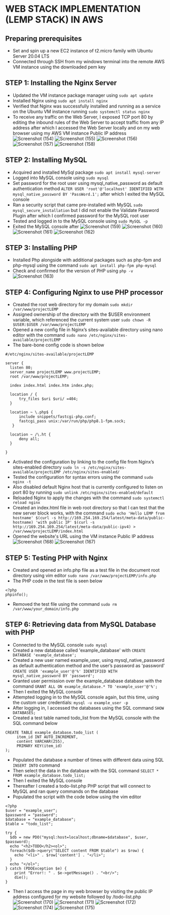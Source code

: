# WEB STACK IMPLEMENTATION (LEMP STACK) IN AWS


## Preparing prerequisites
  * Set and spin up a new EC2 instance of t2.micro family with Ubuntu Server 20.04 LTS
  * Connected through SSH from my windows terminal into the remote AWS VM instance using the downloaded pem key

## STEP 1: Installing the Nginx Server
  * Updated the VM instance package manager using `sudo apt update`
  * Installed Nginx using `sudo apt install nginx`
  * Verified that Nginx was successfully installed and running as a service on the Ubuntu VM instance running `sudo systemctl status nginx`
  * To receive any traffic on the Web Server, I exposed TCP port 80 by editing the inbound rules of the Web Server to accept traffic from any IP address after which I accessed the Web Server locally and on my web browser using my AWS VM instance Public IP address
![Screenshot (154)](https://user-images.githubusercontent.com/69347415/193548242-5ae787ad-75b9-4f77-bc4d-7c3f01e02ad3.png)
![Screenshot (155)](https://user-images.githubusercontent.com/69347415/193548317-2e99017e-0265-4f2f-b736-31c1e1a54f13.png)
![Screenshot (156)](https://user-images.githubusercontent.com/69347415/193548639-66380485-ce31-45ac-9365-ba77b130adfb.png)
![Screenshot (157)](https://user-images.githubusercontent.com/69347415/193548669-8b5e56f0-2bb7-4b20-98c3-e147aa55e687.png)
![Screenshot (158)](https://user-images.githubusercontent.com/69347415/193548721-0b01243c-5ca0-4d89-8e92-1e1a7ed0e349.png)

## STEP 2: Installing MySQL
  * Acquired and installed MySql package `sudo apt install mysql-server`
  * Logged into MySQL console using `sudo mysql`
  * Set password for the root user using mysql_native_password as default authentication method `ALTER USER 'root'@'localhost' IDENTIFIED WITH mysql_native_password BY 'PassWord.1';` after which I exited the MySQL console
  * Ran a security script that came pre-installed with MySQL `sudo mysql_secure_installation` but I did not enable the Validate Password Plugin after which I confirmed password for the MySQL root user
  * Tested and logged in to the MySQL console using `sudo MySQL -p`
  * Exited the MySQL console after
![Screenshot (159)](https://user-images.githubusercontent.com/69347415/193549507-8d4f3722-9181-4a54-b33e-5c9c8b195189.png)
![Screenshot (160)](https://user-images.githubusercontent.com/69347415/193549614-90976b45-a49b-432f-b514-8d0f10cc7113.png)
![Screenshot (161)](https://user-images.githubusercontent.com/69347415/193549850-d5401c39-864c-48aa-baf2-497114e02c5e.png)
![Screenshot (162)](https://user-images.githubusercontent.com/69347415/193549968-70abccca-c0f1-4717-8652-d9ce06f27fd3.png)

## STEP 3: Installing PHP
  * Installed Php alongside with additional packages such as php-fpm and php-mysql using the command `sudo apt install php-fpm php-mysql`
  * Check and confirmed for the version of PHP using `php -v`
![Screenshot (163)](https://user-images.githubusercontent.com/69347415/193551303-6c87184e-327f-4fba-a444-08e38f41c0d4.png)

## STEP 4: Configuring Nginx to use PHP processor
  * Created the root web directory for my domain `sudo mkdir /var/www/projectLEMP`
  * Assigned ownership of the directory with the $USER environment variable, which referenced the current system user `sudo chown -R $USER:$USER /var/www/projectLEMP`
  * Opened a new config file in Nginx’s sites-available directory using nano editor with the command `sudo nano /etc/nginx/sites-available/projectLEMP`
  * The bare-bone config code is shown below
  ```
  #/etc/nginx/sites-available/projectLEMP

server {
    listen 80;
    server_name projectLEMP www.projectLEMP;
    root /var/www/projectLEMP;

    index index.html index.htm index.php;

    location / {
        try_files $uri $uri/ =404;
    }

    location ~ \.php$ {
        include snippets/fastcgi-php.conf;
        fastcgi_pass unix:/var/run/php/php8.1-fpm.sock;
     }

    location ~ /\.ht {
        deny all;
    }

}
```
  * Activated the configuration by linking to the config file from Nginx’s sites-enabled directory `sudo ln -s /etc/nginx/sites-available/projectLEMP /etc/nginx/sites-enabled/`
  * Tested the configuration for syntax errors using the command `sudo nginx -t`
  * Also disabled default Nginx host that is currently configured to listen on port 80 by running `sudo unlink /etc/nginx/sites-enabled/default`
  * Reloaded Nginx to apply the changes with the command `sudo systemctl reload nginx`
  * Created an index.html file in web root directory so that I can test that the new server block works, with the command `sudo echo 'Hello LEMP from hostname' $(curl -s http://169.254.169.254/latest/meta-data/public-hostname) 'with public IP' $(curl -s http://169.254.169.254/latest/meta-data/public-ipv4) > /var/www/projectLEMP/index.html`
  * Opened the website's URL using the VM instance Public IP address
![Screenshot (168)](https://user-images.githubusercontent.com/69347415/193561095-f5747f84-395c-4d64-afd7-335d22a3754f.png)
![Screenshot (167)](https://user-images.githubusercontent.com/69347415/193561958-319bbd7a-185c-40b0-a0b7-ed661fb5ac27.png)

## STEP 5: Testing PHP with Nginx
  * Created and opened an info.php file as a test file in the document root directory using vim editor `sudo nano /var/www/projectLEMP/info.php`
  * The PHP code in the test file is seen below
  ```
  <?php
  phpinfo();
  ```
  * Removed the test file using the command `sudo rm /var/www/your_domain/info.php`

## STEP 6: Retrieving data from MySQL Database with PHP
  * Connected to the MySQL console `sudo mysql`
  * Created a new database called 'example_database' with `CREATE DATABASE 'example_database';`
  * Created a new user named example_user, using mysql_native_password as default authentication method and the user’s password as 'password' `CREATE USER 'example_user'@'%' IDENTIFIED WITH mysql_native_password BY 'password';`
  * Granted user permission over the example_database database with the command `GRANT ALL ON example_database.* TO 'example_user'@'%';`
  * Then I exited the MySQL console
  * Attempted logging in to the MySQL console again, but this time, using the custom user credentials: `mysql -u example_user -p`
  * After logging in, I accessed the databases using the SQL command `SHOW DATABASES;`
  * Created a test table named todo_list from the MySQL console with the SQL command below
```
CREATE TABLE example_database.todo_list (
     item_id INT AUTO_INCREMENT,
     content VARCHAR(255),
     PRIMARY KEY(item_id)
);
```
  * Populated the database a number of times with different data using SQL `INSERT INTO` command
  * Then select the data in the database with the SQL command `SELECT * FROM example_database.todo_list;`
  * Then I exited the MySQL console
  * Thereafter I created a todo-list.php PHP script that will connect to MySQL and ran query commands on the database
  * Populated the script with the code below using the vim editor
```
<?php
$user = "example_user";
$password = "password";
$database = "example_database";
$table = "todo_list";

try {
  $db = new PDO("mysql:host=localhost;dbname=$database", $user, $password);
  echo "<h2>TODO</h2><ol>";
  foreach($db->query("SELECT content FROM $table") as $row) {
    echo "<li>" . $row['content'] . "</li>";
  }
  echo "</ol>";
} catch (PDOException $e) {
    print "Error!: " . $e->getMessage() . "<br/>";
    die();
}
```
  * Then I access the page in my web browser by visiting the public IP address configured for my website followed by /todo-list.php
![Screenshot (170)](https://user-images.githubusercontent.com/69347415/193597093-d53020f2-2454-4891-b1cc-9341ac0cfc9c.png)
![Screenshot (171)](https://user-images.githubusercontent.com/69347415/193597481-445d7b84-eec7-49f7-a492-e4298ffd81ee.png)
![Screenshot (172)](https://user-images.githubusercontent.com/69347415/193597923-da744aca-f443-45a8-9937-a4ceba4e7d44.png)
![Screenshot (174)](https://user-images.githubusercontent.com/69347415/193597975-91ae7032-43d5-4d21-b4b4-5069f5298909.png)
![Screenshot (175)](https://user-images.githubusercontent.com/69347415/193598025-8d3aa05f-0486-4fd8-926f-39acdce66c7f.png)
